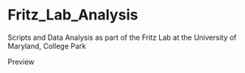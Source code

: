 # Fritz_Lab_Analysis
Scripts and Data Analysis as part of the Fritz Lab at the University of Maryland, College Park

Preview
